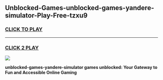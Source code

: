 
## Unblocked-Games-unblocked-games-yandere-simulator-Play-Free-tzxu9
<h3>
<a href="https://premium76.site?title=unblocked-games-yandere-simulator&ref=20M">CLICK TO PLAY</a></h3>
<hr>

<h3>
<a href="https://premium76.site?title=unblocked-games-yandere-simulator&ref=20M">CLICK 2 PLAY</a>
  
</h3>

<a href="https://premium76.site?title=unblocked-games-yandere-simulator&ref=19M"><img src="https://clearcache.store/games.png"></a>


**unblocked-games-yandere-simulator games unblocked: Your Gateway to Fun and Accessible Online Gaming**
